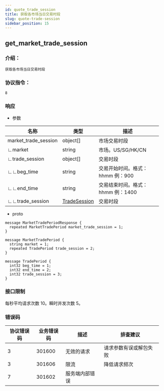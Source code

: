 ```yaml
---
id: quote_trade_session
title: 获取各市场当日交易时段
slug: quote-trade-session
sidebar_position: 15
---
```


## get_market_trade_session

### 介绍：
    获取各市场当日交易时段
### 协议指令：
    8
### 响应
* 参数

| 名称 | 类型   | 描述  | 
|-------|-------|-----|
|market_trade_session|object[]| 市场交易时段 |
|∟market|string| 市场。US/SG/HK/CN|
|∟trade_session|object[]| 交易时段 |
|∟∟beg_time|string| 交易开始时间。格式：hhmm 例：900|
|∟∟end_time|string| 交易结束时间。格式：hhmm 例：1400|
|∟∟trade_session|[TradeSession](../quote-object#TradeSession)| 交易时段 |

* proto
```
message MarketTradePeriodResponse {
  repeated MarketTradePeriod market_trade_session = 1;
}

message MarketTradePeriod {
  string market = 1;
  repeated TradePeriod trade_session = 2;
}

message TradePeriod {
  int32 beg_time = 1;
  int32 end_time = 2;
  int32 trade_session = 3;
}
```
### 接口限制
每秒平均请求次数 10。瞬时并发次数 5。

### 错误码

| 协议错误码 | 业务错误码   | 描述  | 排查建议 |
|-------|-------|-----|----|
|3 | 301600| 无效的请求 | 请求参数有误或解包失败 |
|3 | 301606| 限流 | 降低请求频次 |
|7 | 301602| 服务端内部错误 ||


